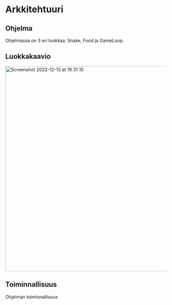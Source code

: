 # Arkkitehtuuri
## Ohjelma
Ohjelmassa on 3 eri luokkaa: Snake, Food ja GameLoop.
## Luokkakaavio
<img width="642" alt="Screenshot 2022-12-13 at 19 31 10" src="https://user-images.githubusercontent.com/101987621/207403505-d0b36808-b6a0-4fba-a187-328311651c6b.png">

## Toiminnallisuus
Ohjelman toiminnallisuus
